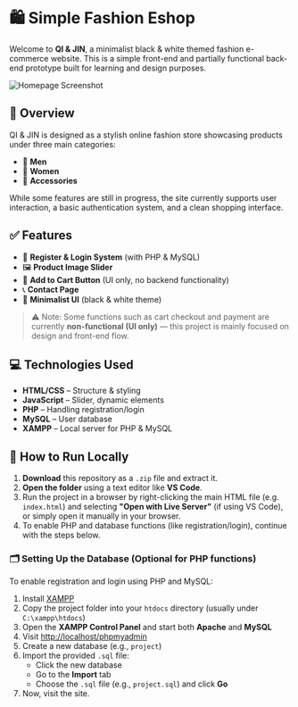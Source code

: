 # 🛍️ Simple Fashion Eshop

Welcome to **QI & JIN**, a minimalist black & white themed fashion e-commerce website. This is a simple front-end and partially functional back-end prototype built for learning and design purposes.

![Homepage Screenshot](https://github.com/IvannCheah/Simple-Fashion-Eshop/blob/01a51b62cd8841579648e514bc263e8a62860fdb/userinterface.png)

## 📌 Overview

QI & JIN is designed as a stylish online fashion store showcasing products under three main categories:

- 👔 **Men**
- 👗 **Women**
- 👜 **Accessories**

While some features are still in progress, the site currently supports user interaction, a basic authentication system, and a clean shopping interface.

## ✅ Features

- 🔐 **Register & Login System** (with PHP & MySQL)
- 🖼️ **Product Image Slider**
- 🛒 **Add to Cart Button** (UI only, no backend functionality)
- 📞 **Contact Page**
- 🎨 **Minimalist UI** (black & white theme)

> ⚠️ Note: Some functions such as cart checkout and payment are currently **non-functional (UI only)** — this project is mainly focused on design and front-end flow.

## 💻 Technologies Used

- **HTML/CSS** – Structure & styling
- **JavaScript** – Slider, dynamic elements
- **PHP** – Handling registration/login
- **MySQL** – User database
- **XAMPP** – Local server for PHP & MySQL

## 🏁 How to Run Locally

1. **Download** this repository as a `.zip` file and extract it.  
2. **Open the folder** using a text editor like **VS Code**.  
3. Run the project in a browser by right-clicking the main HTML file (e.g. `index.html`) and selecting **"Open with Live Server"** (if using VS Code), or simply open it manually in your browser.  
4. To enable PHP and database functions (like registration/login), continue with the steps below.

### 🗂️ Setting Up the Database (Optional for PHP functions)

To enable registration and login using PHP and MySQL:

1. Install [XAMPP](https://www.apachefriends.org/index.html)
2. Copy the project folder into your `htdocs` directory (usually under `C:\xampp\htdocs`)
3. Open the **XAMPP Control Panel** and start both **Apache** and **MySQL**
4. Visit [http://localhost/phpmyadmin](http://localhost/phpmyadmin)
5. Create a new database (e.g., `project`)
6. Import the provided `.sql` file:
   - Click the new database
   - Go to the **Import** tab
   - Choose the `.sql` file (e.g., `project.sql`) and click **Go**
7. Now, visit the site.
